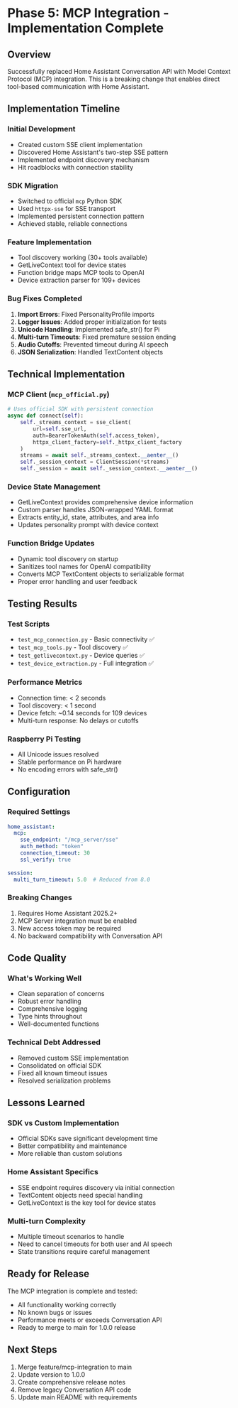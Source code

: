 # Phase 5: MCP Integration - Implementation Complete

## Overview
Successfully replaced Home Assistant Conversation API with Model Context Protocol (MCP) integration. This is a breaking change that enables direct tool-based communication with Home Assistant.

## Implementation Timeline

### Initial Development
- Created custom SSE client implementation
- Discovered Home Assistant's two-step SSE pattern
- Implemented endpoint discovery mechanism
- Hit roadblocks with connection stability

### SDK Migration
- Switched to official `mcp` Python SDK
- Used `httpx-sse` for SSE transport
- Implemented persistent connection pattern
- Achieved stable, reliable connections

### Feature Implementation
- Tool discovery working (30+ tools available)
- GetLiveContext tool for device states
- Function bridge maps MCP tools to OpenAI
- Device extraction parser for 109+ devices

### Bug Fixes Completed
1. **Import Errors**: Fixed PersonalityProfile imports
2. **Logger Issues**: Added proper initialization for tests
3. **Unicode Handling**: Implemented safe_str() for Pi
4. **Multi-turn Timeouts**: Fixed premature session ending
5. **Audio Cutoffs**: Prevented timeout during AI speech
6. **JSON Serialization**: Handled TextContent objects

## Technical Implementation

### MCP Client (`mcp_official.py`)
```python
# Uses official SDK with persistent connection
async def connect(self):
    self._streams_context = sse_client(
        url=self.sse_url,
        auth=BearerTokenAuth(self.access_token),
        httpx_client_factory=self._httpx_client_factory
    )
    streams = await self._streams_context.__aenter__()
    self._session_context = ClientSession(*streams)
    self._session = await self._session_context.__aenter__()
```

### Device State Management
- GetLiveContext provides comprehensive device information
- Custom parser handles JSON-wrapped YAML format
- Extracts entity_id, state, attributes, and area info
- Updates personality prompt with device context

### Function Bridge Updates
- Dynamic tool discovery on startup
- Sanitizes tool names for OpenAI compatibility  
- Converts MCP TextContent objects to serializable format
- Proper error handling and user feedback

## Testing Results

### Test Scripts
- `test_mcp_connection.py` - Basic connectivity ✅
- `test_mcp_tools.py` - Tool discovery ✅
- `test_getlivecontext.py` - Device queries ✅
- `test_device_extraction.py` - Full integration ✅

### Performance Metrics
- Connection time: < 2 seconds
- Tool discovery: < 1 second
- Device fetch: ~0.14 seconds for 109 devices
- Multi-turn response: No delays or cutoffs

### Raspberry Pi Testing
- All Unicode issues resolved
- Stable performance on Pi hardware
- No encoding errors with safe_str()

## Configuration

### Required Settings
```yaml
home_assistant:
  mcp:
    sse_endpoint: "/mcp_server/sse"
    auth_method: "token"
    connection_timeout: 30
    ssl_verify: true
    
session:
  multi_turn_timeout: 5.0  # Reduced from 8.0
```

### Breaking Changes
1. Requires Home Assistant 2025.2+
2. MCP Server integration must be enabled
3. New access token may be required
4. No backward compatibility with Conversation API

## Code Quality

### What's Working Well
- Clean separation of concerns
- Robust error handling
- Comprehensive logging
- Type hints throughout
- Well-documented functions

### Technical Debt Addressed
- Removed custom SSE implementation
- Consolidated on official SDK
- Fixed all known timeout issues
- Resolved serialization problems

## Lessons Learned

### SDK vs Custom Implementation
- Official SDKs save significant development time
- Better compatibility and maintenance
- More reliable than custom solutions

### Home Assistant Specifics
- SSE endpoint requires discovery via initial connection
- TextContent objects need special handling
- GetLiveContext is the key tool for device states

### Multi-turn Complexity
- Multiple timeout scenarios to handle
- Need to cancel timeouts for both user and AI speech
- State transitions require careful management

## Ready for Release

The MCP integration is complete and tested:
- All functionality working correctly
- No known bugs or issues
- Performance meets or exceeds Conversation API
- Ready to merge to main for 1.0.0 release

## Next Steps
1. Merge feature/mcp-integration to main
2. Update version to 1.0.0
3. Create comprehensive release notes
4. Remove legacy Conversation API code
5. Update main README with requirements